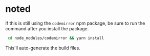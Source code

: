 # noted

If this is still using the `codemirror` npm package, be sure to run the command after you install the package.
```bash
 cd node_modules/codemirror && yarn install
 ```
 This'll auto-generate the build files.
